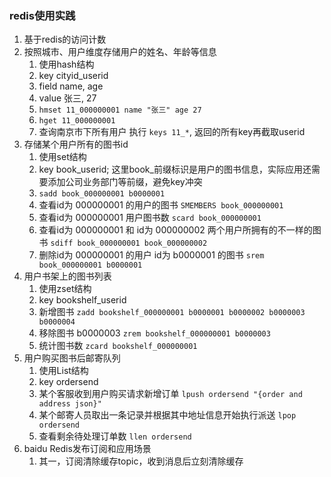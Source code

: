 ### redis使用实践
1. 基于redis的访问计数
1. 按照城市、用户维度存储用户的姓名、年龄等信息
    1. 使用hash结构
    2. key cityid_userid
    3. field name, age
    4. value 张三, 27
    5. `hmset 11_000000001 name "张三" age 27`
    6. `hget 11_000000001`
    1. 查询南京市下所有用户 执行 `keys 11_*`, 返回的所有key再截取userid
2. 存储某个用户所有的图书id
    1. 使用set结构
    2. key book_userid; 这里book_前缀标识是用户的图书信息，实际应用还需要添加公司业务部门等前缀，避免key冲突
    3. `sadd book_000000001 b0000001`
    4. 查看id为 000000001 的用户的图书 `SMEMBERS book_000000001`
    5. 查看id为 000000001 用户图书数 `scard book_000000001`
    6. 查看id为 000000001 和 id为 000000002 两个用户所拥有的不一样的图书 `sdiff book_000000001 book_000000002`
    7. 删除id为 000000001 的用户 id为 b0000001 的图书 `srem book_000000001 b0000001`
3. 用户书架上的图书列表
    1. 使用zset结构
    2. key bookshelf_userid
    3. 新增图书 `zadd bookshelf_000000001 b0000001 b0000002 b0000003 b0000004`
    4. 移除图书 b0000003 `zrem bookshelf_000000001 b0000003`
    5. 统计图书数 `zcard bookshelf_000000001`
1. 用户购买图书后邮寄队列
    1. 使用List结构
    2. key ordersend
    3. 某个客服收到用户购买请求新增订单 `lpush ordersend "{order and address json}"`
    4. 某个邮寄人员取出一条记录并根据其中地址信息开始执行派送 `lpop ordersend`
    5. 查看剩余待处理订单数 `llen ordersend`
1. baidu Redis发布订阅和应用场景
    1. 其一，订阅清除缓存topic，收到消息后立刻清除缓存
